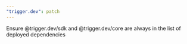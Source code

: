 ```yaml
---
"trigger.dev": patch
---
```


Ensure @trigger.dev/sdk and @trigger.dev/core are always in the list of deployed dependencies
